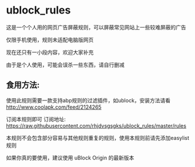 # ublock_rules
这是一个个人用的网页广告屏蔽规则，可以屏蔽常见网站上一些较难屏蔽的广告

仅限手机使用，规则未适配电脑版网页

现在还只有一小段内容，欢迎大家补充

由于是个人使用，可能会误杀一些东西，请自行删减

## 食用方法:

使用此规则需要一款支持abp规则的过滤插件，如ublock，安装方法请看 http://www.coolapk.com/feed/2124265

订阅本规则即可
订阅地址: https://raw.githubusercontent.com/rhjdvsgsgks/ublock_rules/master/rules

本规则不会包含部分容易与其他规则重复的规则，使用本规则前请先添加easylist规则

如果你真的要使用，建议使用 uBlock Origin 的最新版本
